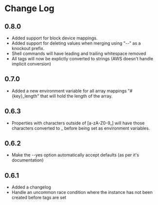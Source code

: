 # Change Log

## 0.8.0

* Added support for block device mappings.
* Added support for deleting values when merging using "--" as a knockout prefix.
* Shell commands will have leading and trailing whitespace removed
* All tags will now be explictly converted to strings (AWS doesn't handle implicit conversion)

## 0.7.0

* Added a new environment variable for all array mappings "#{key}_length" that will hold the length of the array.

## 0.6.3

* Properties with characters outside of [a-zA-Z0-9_] will have those characters converted to _ before being set as environment variables.

## 0.6.2

* Make the --yes option automatically accept defaults (as per it's documentation)

## 0.6.1

* Added a changelog
* Handle an uncommon race condition where the instance has not been created before tags are set
